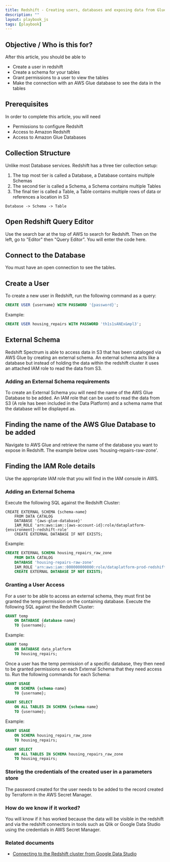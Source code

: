 ```yaml
---
title: Redshift - Creating users, databases and exposing data from Glue
description: ""
layout: playbook_js
tags: [playbook]
---
```


## Objective / Who is this for?

After this article, you should be able to

- Create a user in redshift
- Create a schema for your tables
- Grant permissions to a user to view the tables
- Make the connection with an AWS Glue database to see the data in the tables

## Prerequisites

In order to complete this article, you will need

- Permissions to configure Redshift
- Access to Amazon Redshift
- Access to Amazon Glue Databases

## Collection Structure

Unlike most Database services. Redshift has a three tier collection setup:

1. The top most tier is called a Database, a Database contains multiple Schemas
2. The second tier is called a Schema, a Schema contains multiple Tables
3. The final tier is called a Table, a Table contains multiple rows of data or references a location in S3

`Database -> Schema -> Table`

## Open Redshift Query Editor

Use the search bar at the top of AWS to search for Redshift. Then on the left, go to "Editor" then "Query Editor". You will enter the code here.

## Connect to the Database

You must have an open connection to see the tables.

## Create a User

To create a new user in Redshift, run the following command as a query:

```sql
CREATE USER {username} WITH PASSWORD '{password}';
```

Example:

```sql
CREATE USER housing_repairs WITH PASSWORD 'th1s1sANEx&mpl3';
```

## External Schema

Redshift Spectrum is able to access data in S3 that has been cataloged via AWS Glue by creating an external
schema. An external schema acts like a database but instead of holding the data within the redshift cluster it uses an
attached IAM role to read the data from S3.

### Adding an External Schema requirements

To create an External Schema you will need the name of the AWS Glue Database to be added. An IAM role that can be used
to read the data from S3 (A role has been included in the Data Platform) and a schema name that the database will be
displayed as.

## Finding the name of the AWS Glue Database to be added

Navigate to AWS Glue and retrieve the name of the database you want to expose in Redshift. The example below uses 'housing-repairs-raw-zone'.

## Finding the IAM Role details

Use the appropriate IAM role that you will find in the IAM console in AWS.

### Adding an External Schema

Execute the following SQL against the Redshift Cluster:

```
CREATE EXTERNAL SCHEMA {schema-name}
    FROM DATA CATALOG
    DATABASE '{aws-glue-database}'
    IAM_ROLE 'arn:aws:iam::{aws-account-id}:role/dataplatform-{environment}-redshift-role'
    CREATE EXTERNAL DATABASE IF NOT EXISTS;
```

Example:

```sql
CREATE EXTERNAL SCHEMA housing_repairs_raw_zone
    FROM DATA CATALOG
    DATABASE 'housing-repairs-raw-zone'
    IAM_ROLE 'arn:aws:iam::000000000000:role/dataplatform-prod-redshift-role'
    CREATE EXTERNAL DATABASE IF NOT EXISTS;
```

### Granting a User Access

For a user to be able to access an external schema, they must first be granted the temp permission on the containing
database. Execute the following SQL against the Redshift Cluster:

```sql
GRANT temp
	ON DATABASE {database-name}
    TO {username};
```

Example:

```sql
GRANT temp
	ON DATABASE data_platform
    TO housing_repairs;
```

Once a user has the temp permission of a specific database, they then need to be granted permissions on each External
Schema that they need access to. Run the following commands for each Schema:

```sql
GRANT USAGE
	ON SCHEMA {schema-name}
    TO {username};

GRANT SELECT
	ON ALL TABLES IN SCHEMA {schema-name}
    TO {username};
```

Example:

```sql
GRANT USAGE
	ON SCHEMA housing_repairs_raw_zone
    TO housing_repairs;

GRANT SELECT
	ON ALL TABLES IN SCHEMA housing_repairs_raw_zone
    TO housing_repairs;
```

### Storing the credentials of the created user in a parameters store

The password created for the user needs to be added to the record created by Terraform in the AWS Secret Manager.

### How do we know if it worked?

You will know if it has worked because the data will be visible in the redshift and via the redshift connectors in tools such as Qlik or Google Data Studio using the credentials in AWS Secret Manager.

### Related documents

- [Connecting to the Redshift cluster from Google Data Studio][connecting-to-redshift-from-data-studio]

[connecting-to-redshift-from-data-studio]: ../playbook/querying-and-analysing-data/connecting-to-redshift-from-data-studio
